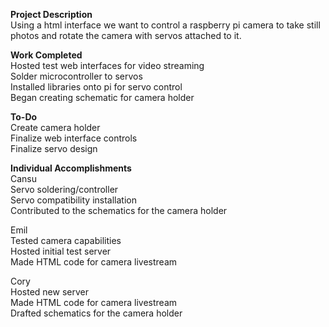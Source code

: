 **Project Description**  
Using a html interface we want to control a raspberry pi camera to take still photos and rotate the camera with servos attached to it.  

**Work Completed**  
Hosted test web interfaces for video streaming  
Solder microcontroller to servos  
Installed libraries onto pi for servo control  
Began creating schematic for camera holder  

**To-Do**  
Create camera holder  
Finalize web interface controls  
Finalize servo design  

**Individual Accomplishments**  
Cansu  
Servo soldering/controller  
Servo compatibility installation  
Contributed to the schematics for the camera holder  

Emil  
Tested camera capabilities  
Hosted initial test server  
Made HTML code for camera livestream  

Cory  
Hosted new server  
Made HTML code for camera livestream  
Drafted schematics for the camera holder  
